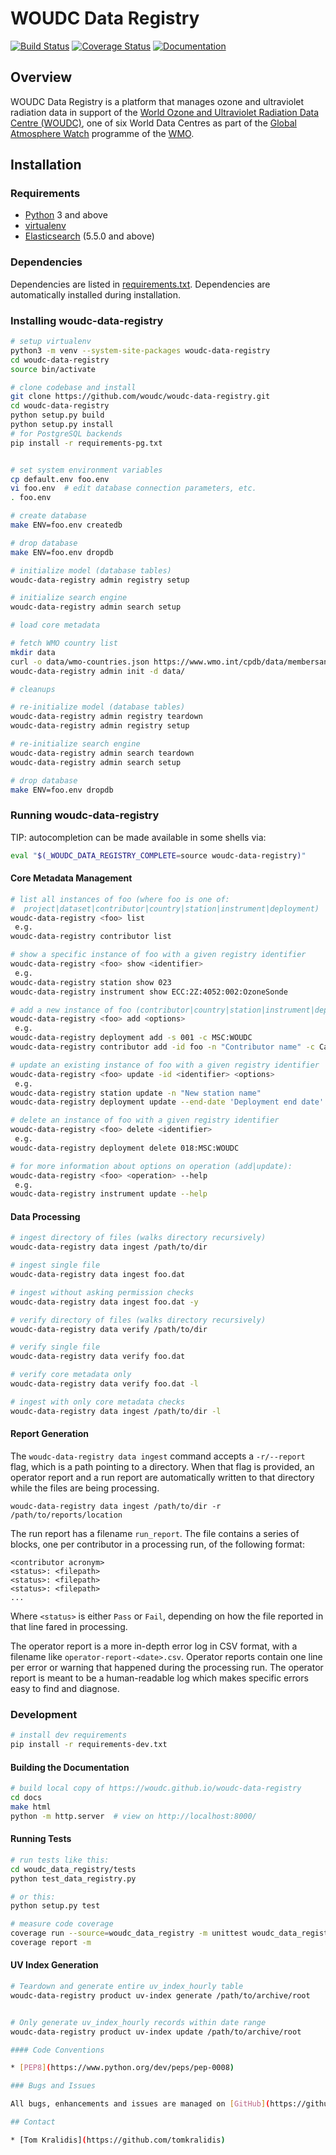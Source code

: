 # WOUDC Data Registry

[![Build Status](https://travis-ci.org/woudc/woudc-data-registry.png)](https://travis-ci.org/woudc/woudc-data-registry)
[![Coverage Status](https://coveralls.io/repos/github/woudc/woudc-data-registry/badge.svg?branch=master)](https://coveralls.io/github/woudc/woudc-data-registry?branch=master)
[![Documentation](https://readthedocs.org/projects/woudc-data-registry/badge/)](https://woudc-data-registry.readthedocs.org)

## Overview

WOUDC Data Registry is a platform that manages ozone and ultraviolet
radiation data in support of the [World Ozone and Ultraviolet Radiation Data
Centre (WOUDC)](https://woudc.org), one of six World Data Centres as part of
the [Global Atmosphere Watch](http://www.wmo.int/gaw) programme of the
[WMO](https://wmo.int).

## Installation

### Requirements
- [Python](https://python.org) 3 and above
- [virtualenv](https://virtualenv.pypa.io/)
- [Elasticsearch](https://www.elastic.co/products/elasticsearch) (5.5.0 and above)

### Dependencies
Dependencies are listed in [requirements.txt](requirements.txt). Dependencies
are automatically installed during installation.

### Installing woudc-data-registry

```bash
# setup virtualenv
python3 -m venv --system-site-packages woudc-data-registry
cd woudc-data-registry
source bin/activate

# clone codebase and install
git clone https://github.com/woudc/woudc-data-registry.git
cd woudc-data-registry
python setup.py build
python setup.py install
# for PostgreSQL backends
pip install -r requirements-pg.txt


# set system environment variables
cp default.env foo.env
vi foo.env  # edit database connection parameters, etc.
. foo.env

# create database
make ENV=foo.env createdb

# drop database
make ENV=foo.env dropdb

# initialize model (database tables)
woudc-data-registry admin registry setup

# initialize search engine
woudc-data-registry admin search setup

# load core metadata

# fetch WMO country list
mkdir data
curl -o data/wmo-countries.json https://www.wmo.int/cpdb/data/membersandterritories.json
woudc-data-registry admin init -d data/

# cleanups

# re-initialize model (database tables)
woudc-data-registry admin registry teardown
woudc-data-registry admin registry setup

# re-initialize search engine
woudc-data-registry admin search teardown
woudc-data-registry admin search setup

# drop database
make ENV=foo.env dropdb

```

### Running woudc-data-registry

TIP: autocompletion can be made available in some shells via:

```bash
eval "$(_WOUDC_DATA_REGISTRY_COMPLETE=source woudc-data-registry)"
```

#### Core Metadata Management

```bash
# list all instances of foo (where foo is one of:
#  project|dataset|contributor|country|station|instrument|deployment)
woudc-data-registry <foo> list
 e.g.
woudc-data-registry contributor list

# show a specific instance of foo with a given registry identifier
woudc-data-registry <foo> show <identifier>
 e.g.
woudc-data-registry station show 023
woudc-data-registry instrument show ECC:2Z:4052:002:OzoneSonde

# add a new instance of foo (contributor|country|station|instrument|deployment)
woudc-data-registry <foo> add <options>
 e.g.
woudc-data-registry deployment add -s 001 -c MSC:WOUDC
woudc-data-registry contributor add -id foo -n "Contributor name" -c Canada -w IV -u https://example.org -e you@example.org -f foouser -g -75,45

# update an existing instance of foo with a given registry identifier
woudc-data-registry <foo> update -id <identifier> <options>
 e.g.
woudc-data-registry station update -n "New station name"
woudc-data-registry deployment update --end-date 'Deployment end date'

# delete an instance of foo with a given registry identifier
woudc-data-registry <foo> delete <identifier>
 e.g.
woudc-data-registry deployment delete 018:MSC:WOUDC

# for more information about options on operation (add|update):
woudc-data-registry <foo> <operation> --help
 e.g.
woudc-data-registry instrument update --help
```

#### Data Processing

```bash
# ingest directory of files (walks directory recursively)
woudc-data-registry data ingest /path/to/dir

# ingest single file
woudc-data-registry data ingest foo.dat

# ingest without asking permission checks
woudc-data-registry data ingest foo.dat -y

# verify directory of files (walks directory recursively)
woudc-data-registry data verify /path/to/dir

# verify single file
woudc-data-registry data verify foo.dat

# verify core metadata only
woudc-data-registry data verify foo.dat -l

# ingest with only core metadata checks
woudc-data-registry data ingest /path/to/dir -l
```

#### Report Generation

The `woudc-data-registry data ingest` command accepts a `-r/--report` flag, which is a path pointing to a directory.
When that flag is provided, an operator report and a run report are automatically written to that directory
while the files are being processing.

`woudc-data-registry data ingest /path/to/dir -r /path/to/reports/location`

The run report has a filename `run_report`. The file contains a series of blocks,
one per contributor in a processing run, of the following format:

```
<contributor acronym>
<status>: <filepath>
<status>: <filepath>
<status>: <filepath>
...
```

Where `<status>` is either `Pass` or `Fail`, depending on how the file reported in that line fared in processing.

The operator report is a more in-depth error log in CSV format, with a filename like `operator-report-<date>.csv`.
Operator reports contain one line per error or warning that happened during the processing run. The operator report
is meant to be a human-readable log which makes specific errors easy to find and diagnose.

### Development

```bash
# install dev requirements
pip install -r requirements-dev.txt
```

#### Building the Documentation

```bash
# build local copy of https://woudc.github.io/woudc-data-registry
cd docs
make html
python -m http.server  # view on http://localhost:8000/
```

#### Running Tests

```bash
# run tests like this:
cd woudc_data_registry/tests
python test_data_registry.py

# or this:
python setup.py test

# measure code coverage
coverage run --source=woudc_data_registry -m unittest woudc_data_registry.tests.test_data_registry
coverage report -m
```

#### UV Index Generation

```bash
# Teardown and generate entire uv_index_hourly table
woudc-data-registry product uv-index generate /path/to/archive/root


# Only generate uv_index_hourly records within date range
woudc-data-registry product uv-index update /path/to/archive/root

#### Code Conventions

* [PEP8](https://www.python.org/dev/peps/pep-0008)

### Bugs and Issues

All bugs, enhancements and issues are managed on [GitHub](https://github.com/woudc/woudc-data-registry/issues).

## Contact

* [Tom Kralidis](https://github.com/tomkralidis)
